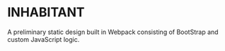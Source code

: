 # INHABITANT 
A preliminary static design built in Webpack consisting of BootStrap and custom JavaScript logic.